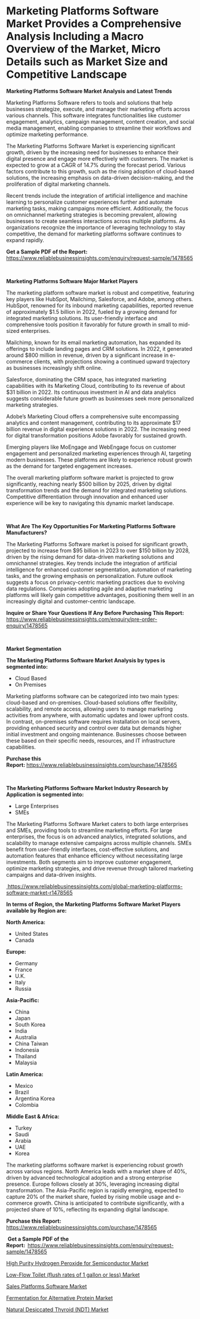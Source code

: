 <p><h1>Marketing Platforms Software Market Provides a Comprehensive Analysis Including a Macro Overview of the Market, Micro Details such as Market Size and Competitive Landscape</h1></p><p><strong>Marketing Platforms Software Market Analysis and Latest Trends</strong></p>
<p><p>Marketing Platforms Software refers to tools and solutions that help businesses strategize, execute, and manage their marketing efforts across various channels. This software integrates functionalities like customer engagement, analytics, campaign management, content creation, and social media management, enabling companies to streamline their workflows and optimize marketing performance.</p><p>The Marketing Platforms Software Market is experiencing significant growth, driven by the increasing need for businesses to enhance their digital presence and engage more effectively with customers. The market is expected to grow at a CAGR of 14.7% during the forecast period. Various factors contribute to this growth, such as the rising adoption of cloud-based solutions, the increasing emphasis on data-driven decision-making, and the proliferation of digital marketing channels. </p><p>Recent trends include the integration of artificial intelligence and machine learning to personalize customer experiences further and automate marketing tasks, making campaigns more efficient. Additionally, the focus on omnichannel marketing strategies is becoming prevalent, allowing businesses to create seamless interactions across multiple platforms. As organizations recognize the importance of leveraging technology to stay competitive, the demand for marketing platforms software continues to expand rapidly.</p></p>
<p><strong>Get a Sample PDF of the Report:&nbsp;</strong> <a href="https://www.reliablebusinessinsights.com/enquiry/request-sample/1478565?utm_campaign=1109&utm_medium=2&utm_source=Github&utm_content=ia&utm_term=09122024&utm_id=marketing-platforms-software">https://www.reliablebusinessinsights.com/enquiry/request-sample/1478565</a></p>
<p>&nbsp;</p>
<p><strong>Marketing Platforms Software Major Market Players</strong></p>
<p><p>The marketing platform software market is robust and competitive, featuring key players like HubSpot, Mailchimp, Salesforce, and Adobe, among others. HubSpot, renowned for its inbound marketing capabilities, reported revenue of approximately $1.5 billion in 2022, fueled by a growing demand for integrated marketing solutions. Its user-friendly interface and comprehensive tools position it favorably for future growth in small to mid-sized enterprises.</p><p>Mailchimp, known for its email marketing automation, has expanded its offerings to include landing pages and CRM solutions. In 2022, it generated around $800 million in revenue, driven by a significant increase in e-commerce clients, with projections showing a continued upward trajectory as businesses increasingly shift online.</p><p>Salesforce, dominating the CRM space, has integrated marketing capabilities with its Marketing Cloud, contributing to its revenue of about $31 billion in 2022. Its continuous investment in AI and data analytics suggests considerable future growth as businesses seek more personalized marketing strategies.</p><p>Adobe’s Marketing Cloud offers a comprehensive suite encompassing analytics and content management, contributing to its approximate $17 billion revenue in digital experience solutions in 2022. The increasing need for digital transformation positions Adobe favorably for sustained growth.</p><p>Emerging players like MoEngage and WebEngage focus on customer engagement and personalized marketing experiences through AI, targeting modern businesses. These platforms are likely to experience robust growth as the demand for targeted engagement increases.</p><p>The overall marketing platform software market is projected to grow significantly, reaching nearly $500 billion by 2025, driven by digital transformation trends and the demand for integrated marketing solutions. Competitive differentiation through innovation and enhanced user experience will be key to navigating this dynamic market landscape.</p></p>
<p>&nbsp;</p>
<p><strong>What Are The Key Opportunities For Marketing Platforms Software Manufacturers?</strong></p>
<p><p>The Marketing Platforms Software market is poised for significant growth, projected to increase from $95 billion in 2023 to over $150 billion by 2028, driven by the rising demand for data-driven marketing solutions and omnichannel strategies. Key trends include the integration of artificial intelligence for enhanced customer segmentation, automation of marketing tasks, and the growing emphasis on personalization. Future outlook suggests a focus on privacy-centric marketing practices due to evolving data regulations. Companies adopting agile and adaptive marketing platforms will likely gain competitive advantages, positioning them well in an increasingly digital and customer-centric landscape.</p></p>
<p><strong>Inquire or Share Your Questions If Any Before Purchasing This Report:</strong> <a href="https://www.reliablebusinessinsights.com/enquiry/pre-order-enquiry/1478565?utm_campaign=1109&utm_medium=2&utm_source=Github&utm_content=ia&utm_term=09122024&utm_id=marketing-platforms-software">https://www.reliablebusinessinsights.com/enquiry/pre-order-enquiry/1478565</a></p>
<p>&nbsp;</p>
<p><strong>Market Segmentation</strong></p>
<p><strong>The Marketing Platforms Software Market Analysis by types is segmented into:</strong></p>
<p><ul><li>Cloud Based</li><li>On Premises</li></ul></p>
<p><p>Marketing platforms software can be categorized into two main types: cloud-based and on-premises. Cloud-based solutions offer flexibility, scalability, and remote access, allowing users to manage marketing activities from anywhere, with automatic updates and lower upfront costs. In contrast, on-premises software requires installation on local servers, providing enhanced security and control over data but demands higher initial investment and ongoing maintenance. Businesses choose between these based on their specific needs, resources, and IT infrastructure capabilities.</p></p>
<p><strong>Purchase this Report:&nbsp;</strong><a href="https://www.reliablebusinessinsights.com/purchase/1478565?utm_campaign=1109&utm_medium=2&utm_source=Github&utm_content=ia&utm_term=09122024&utm_id=marketing-platforms-software">https://www.reliablebusinessinsights.com/purchase/1478565</a></p>
<p>&nbsp;</p>
<p><strong>The Marketing Platforms Software Market Industry Research by Application is segmented into:</strong></p>
<p><ul><li>Large Enterprises</li><li>SMEs</li></ul></p>
<p><p>The Marketing Platforms Software Market caters to both large enterprises and SMEs, providing tools to streamline marketing efforts. For large enterprises, the focus is on advanced analytics, integrated solutions, and scalability to manage extensive campaigns across multiple channels. SMEs benefit from user-friendly interfaces, cost-effective solutions, and automation features that enhance efficiency without necessitating large investments. Both segments aim to improve customer engagement, optimize marketing strategies, and drive revenue through tailored marketing campaigns and data-driven insights.</p></p>
<p><a href="https://www.reliablebusinessinsights.com/global-marketing-platforms-software-market-r1478565?utm_campaign=1109&utm_medium=2&utm_source=Github&utm_content=ia&utm_term=09122024&utm_id=marketing-platforms-software">&nbsp;https://www.reliablebusinessinsights.com/global-marketing-platforms-software-market-r1478565</a></p>
<p><strong>In terms of Region, the Marketing Platforms Software Market Players available by Region are:</strong></p>
<p>
    <p> <strong> North America: </strong>
        <ul>
            <li>United States</li>
            <li>Canada</li>
        </ul>
        </p> 
    <p> <strong> Europe: </strong>
        <ul>
            <li>Germany</li>
            <li>France</li>
            <li>U.K.</li>
            <li>Italy</li>
            <li>Russia</li>
        </ul>
        </p> 
    <p> <strong> Asia-Pacific: </strong>
        <ul>
            <li>China</li>
            <li>Japan</li>
            <li>South Korea</li>
            <li>India</li>
            <li>Australia</li>
            <li>China Taiwan</li>
            <li>Indonesia</li>
            <li>Thailand</li>
            <li>Malaysia</li>
        </ul>
        </p> 
    <p> <strong> Latin America: </strong>
        <ul>
            <li>Mexico</li>
            <li>Brazil</li>
            <li>Argentina Korea</li>
            <li>Colombia</li>
        </ul>
        </p> 
    <p> <strong> Middle East & Africa: </strong>
        <ul>
            <li>Turkey</li>
            <li>Saudi</li>
            <li>Arabia</li>
            <li>UAE</li>
            <li>Korea</li>
        </ul>
    </p>
    </p>
<p><p>The marketing platforms software market is experiencing robust growth across various regions. North America leads with a market share of 40%, driven by advanced technological adoption and a strong enterprise presence. Europe follows closely at 30%, leveraging increasing digital transformation. The Asia-Pacific region is rapidly emerging, expected to capture 20% of the market share, fueled by rising mobile usage and e-commerce growth. China is anticipated to contribute significantly, with a projected share of 10%, reflecting its expanding digital landscape.</p></p>
<p><strong>Purchase this Report: </strong><a href="https://www.reliablebusinessinsights.com/purchase/1478565?utm_campaign=1109&utm_medium=2&utm_source=Github&utm_content=ia&utm_term=09122024&utm_id=marketing-platforms-software">https://www.reliablebusinessinsights.com/purchase/1478565</a></p>
<p>&nbsp;<strong>Get a Sample PDF of the Report:&nbsp;&nbsp;</strong><a href="https://www.reliablebusinessinsights.com/enquiry/request-sample/1478565?utm_campaign=1109&utm_medium=2&utm_source=Github&utm_content=ia&utm_term=09122024&utm_id=marketing-platforms-software">https://www.reliablebusinessinsights.com/enquiry/request-sample/1478565</a></p>
<p><strong></strong></p>
<p><p><a href="https://www.linkedin.com/pulse/high-purity-hydrogen-peroxide-semiconductor-market-size-expected-ikmzf?utm_campaign=1109&utm_medium=2&utm_source=Github&utm_content=ia&utm_term=09122024&utm_id=marketing-platforms-software">High Purity Hydrogen Peroxide for Semiconductor Market</a></p><p><a href="https://www.linkedin.com/pulse/low-flow-toilet-flush-rates-1-gallon-less-market-growth-forecast-rlnxf?utm_campaign=1109&utm_medium=2&utm_source=Github&utm_content=ia&utm_term=09122024&utm_id=marketing-platforms-software">Low-Flow Toilet (flush rates of 1 gallon or less) Market</a></p><p><a href="https://github.com/mcfred89/Market-Research-Report-List-1/blob/main/sales-platforms-software-market.md?utm_campaign=1109&utm_medium=2&utm_source=Github&utm_content=ia&utm_term=09122024&utm_id=marketing-platforms-software">Sales Platforms Software Market</a></p><p><a href="https://www.linkedin.com/pulse/global-fermentation-alternative-protein-market-analysis-size-tz5yf?utm_campaign=1109&utm_medium=2&utm_source=Github&utm_content=ia&utm_term=09122024&utm_id=marketing-platforms-software">Fermentation for Alternative Protein Market</a></p><p><a href="https://www.linkedin.com/pulse/outlook-natural-desiccated-thyroid-ndt-market-2024-2031-detailed-0czuf?utm_campaign=1109&utm_medium=2&utm_source=Github&utm_content=ia&utm_term=09122024&utm_id=marketing-platforms-software">Natural Desiccated Thyroid (NDT) Market</a></p></p>